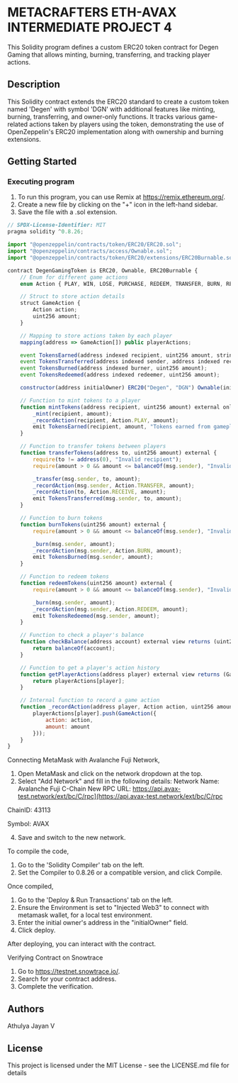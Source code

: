 # METACRAFTERS ETH-AVAX INTERMEDIATE PROJECT 4

This Solidity program defines a custom ERC20 token contract for Degen Gaming that allows minting, burning, transferring, and tracking player actions.

## Description

This Solidity contract extends the ERC20 standard to create a custom token named 'Degen' with symbol 'DGN' with additional features like minting, burning, transferring, and owner-only functions. It tracks various game-related actions taken by players using the token, demonstrating the use of OpenZeppelin's ERC20 implementation along with ownership and burning extensions.

## Getting Started

### Executing program

1. To run this program, you can use Remix at https://remix.ethereum.org/.
2. Create a new file by clicking on the "+" icon in the left-hand sidebar.
3. Save the file with a .sol extension.

```javascript
// SPDX-License-Identifier: MIT
pragma solidity ^0.8.26;

import "@openzeppelin/contracts/token/ERC20/ERC20.sol";
import "@openzeppelin/contracts/access/Ownable.sol";
import "@openzeppelin/contracts/token/ERC20/extensions/ERC20Burnable.sol";

contract DegenGamingToken is ERC20, Ownable, ERC20Burnable {
    // Enum for different game actions
    enum Action { PLAY, WIN, LOSE, PURCHASE, REDEEM, TRANSFER, BURN, RECEIVE }

    // Struct to store action details
    struct GameAction {
        Action action;
        uint256 amount;
    }

    // Mapping to store actions taken by each player
    mapping(address => GameAction[]) public playerActions;

    event TokensEarned(address indexed recipient, uint256 amount, string action);
    event TokensTransferred(address indexed sender, address indexed recipient, uint256 amount);
    event TokensBurned(address indexed burner, uint256 amount);
    event TokensRedeemed(address indexed redeemer, uint256 amount);

    constructor(address initialOwner) ERC20("Degen", "DGN") Ownable(initialOwner) {}

    // Function to mint tokens to a player
    function mintTokens(address recipient, uint256 amount) external onlyOwner {
        _mint(recipient, amount);
        _recordAction(recipient, Action.PLAY, amount);
        emit TokensEarned(recipient, amount, "Tokens earned from gameplay");
    }

    // Function to transfer tokens between players
    function transferTokens(address to, uint256 amount) external {
        require(to != address(0), "Invalid recipient");
        require(amount > 0 && amount <= balanceOf(msg.sender), "Invalid amount");

        _transfer(msg.sender, to, amount);
        _recordAction(msg.sender, Action.TRANSFER, amount);
        _recordAction(to, Action.RECEIVE, amount);
        emit TokensTransferred(msg.sender, to, amount);
    }

    // Function to burn tokens
    function burnTokens(uint256 amount) external {
        require(amount > 0 && amount <= balanceOf(msg.sender), "Invalid amount");

        _burn(msg.sender, amount);
        _recordAction(msg.sender, Action.BURN, amount);
        emit TokensBurned(msg.sender, amount);
    }

    // Function to redeem tokens
    function redeemTokens(uint256 amount) external {
        require(amount > 0 && amount <= balanceOf(msg.sender), "Invalid amount");

        _burn(msg.sender, amount);
        _recordAction(msg.sender, Action.REDEEM, amount);
        emit TokensRedeemed(msg.sender, amount);
    }

    // Function to check a player's balance
    function checkBalance(address account) external view returns (uint256) {
        return balanceOf(account);
    }

    // Function to get a player's action history
    function getPlayerActions(address player) external view returns (GameAction[] memory) {
        return playerActions[player];
    }

    // Internal function to record a game action
    function _recordAction(address player, Action action, uint256 amount) internal {
        playerActions[player].push(GameAction({
            action: action,
            amount: amount
        }));
    }
}
```
Connecting MetaMask with Avalanche Fuji Network, 

1. Open MetaMask and click on the network dropdown at the top.
2. Select "Add Network" and fill in the following details:
Network Name: Avalanche Fuji C-Chain
New RPC URL: https://api.avax-test.network/ext/bc/C/rpc](https://api.avax-test.network/ext/bc/C/rpc

ChainID: 43113

Symbol: AVAX

4. Save and switch to the new network.
   
To compile the code,

1. Go to the 'Solidity Compiler' tab on the left.
2. Set the Compiler to 0.8.26 or a compatible version, and click Compile.
   
Once compiled,

1. Go to the 'Deploy & Run Transactions' tab on the left.
2. Ensure the Environment is set to "Injected Web3" to connect with metamask wallet, for a local test environment.
3. Enter the initial owner's address in the "initialOwner" field.
4. Click deploy.

After deploying, you can interact with the contract.

Verifying Contract on Snowtrace

1. Go to https://testnet.snowtrace.io/.
2. Search for your contract address.
3. Complete the verification.

## Authors

Athulya Jayan V


## License

This project is licensed under the MIT License - see the LICENSE.md file for details
